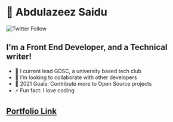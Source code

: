 #  👋 Abdulazeez Saidu

![Twitter Follow](https://img.shields.io/twitter/follow/mr_abdul09?color=blue&style=for-the-badge)

## I'm a Front End Developer, and a Technical writer!

- 🌱 I current lead GDSC, a university based tech club
- 👯 I’m looking to collaborate with other developers
- 🥅 2021 Goals: Contribute more to Open Source projects
- ⚡ Fun fact: I love coding

## [Portfolio Link](https://danmasanii.github.io/portfolio/)

